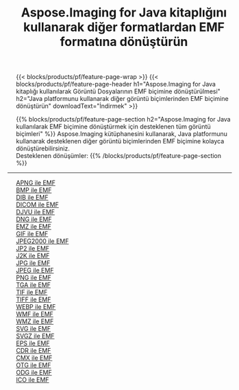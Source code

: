 ﻿---
title: Aspose.Imaging for Java kitaplığını kullanarak diğer formatlardan EMF formatına dönüştürün 
weight: 3920
url: /tr/java/conversion/to/emf 
lang: tr
langdirlevel: 2
locales: zh-hans,ja,it,ru,de,es,fr,nl,id,lt,pl,pt,vi,tr,ko,zh-hant,ar,hi,th,sv,cs,uk,he
description: Aspose.Imaging'i kullanarak Java kullanan diğer biçimlerden EMF biçimine dönüştürebilirsiniz
---

{{< blocks/products/pf/feature-page-wrap >}}
{{< blocks/products/pf/feature-page-header h1="Aspose.Imaging for Java kitaplığı kullanılarak Görüntü Dosyalarının EMF biçimine dönüştürülmesi" h2="Java platformunu kullanarak diğer görüntü biçimlerinden EMF biçimine dönüştürün" downloadText="İndirmek" >}}


{{% blocks/products/pf/feature-page-section  h2="Aspose.Imaging for Java kullanılarak EMF biçimine dönüştürmek için desteklenen tüm görüntü biçimleri" %}}
Aspose.Imaging kütüphanesini kullanarak, Java platformunu kullanarak desteklenen diğer görüntü biçimlerinden EMF biçimine kolayca dönüştürebilirsiniz.
<br/>
Desteklenen dönüşümler:
{{% /blocks/products/pf/feature-page-section %}}
<div class="container-fluid productfamilypage bg-gray">
    <div class="convertypes bg-gray agp-content section">
        <div class="container">
		<hr style="margin-left:-20px;"/>
		<div class="row other-converters">
		    <div class='col-md-2 other-converter remove-lp remove-rp'><a href="/imaging/tr/java/conversion/apng-to-emf" >APNG ile EMF</a></div>
<div class='col-md-2 other-converter remove-lp remove-rp'><a href="/imaging/tr/java/conversion/bmp-to-emf" >BMP ile EMF</a></div>
<div class='col-md-2 other-converter remove-lp remove-rp'><a href="/imaging/tr/java/conversion/dib-to-emf" >DIB ile EMF</a></div>
<div class='col-md-2 other-converter remove-lp remove-rp'><a href="/imaging/tr/java/conversion/dicom-to-emf" >DICOM ile EMF</a></div>
<div class='col-md-2 other-converter remove-lp remove-rp'><a href="/imaging/tr/java/conversion/djvu-to-emf" >DJVU ile EMF</a></div>
<div class='col-md-2 other-converter remove-lp remove-rp'><a href="/imaging/tr/java/conversion/dng-to-emf" >DNG ile EMF</a></div>
<div class='col-md-2 other-converter remove-lp remove-rp'><a href="/imaging/tr/java/conversion/emz-to-emf" >EMZ ile EMF</a></div>
<div class='col-md-2 other-converter remove-lp remove-rp'><a href="/imaging/tr/java/conversion/gif-to-emf" >GIF ile EMF</a></div>
<div class='col-md-2 other-converter remove-lp remove-rp'><a href="/imaging/tr/java/conversion/jpeg2000-to-emf" >JPEG2000 ile EMF</a></div>
<div class='col-md-2 other-converter remove-lp remove-rp'><a href="/imaging/tr/java/conversion/jp2-to-emf" >JP2 ile EMF</a></div>
<div class='col-md-2 other-converter remove-lp remove-rp'><a href="/imaging/tr/java/conversion/j2k-to-emf" >J2K ile EMF</a></div>
<div class='col-md-2 other-converter remove-lp remove-rp'><a href="/imaging/tr/java/conversion/jpg-to-emf" >JPG ile EMF</a></div>
<div class='col-md-2 other-converter remove-lp remove-rp'><a href="/imaging/tr/java/conversion/jpeg-to-emf" >JPEG ile EMF</a></div>
<div class='col-md-2 other-converter remove-lp remove-rp'><a href="/imaging/tr/java/conversion/png-to-emf" >PNG ile EMF</a></div>
<div class='col-md-2 other-converter remove-lp remove-rp'><a href="/imaging/tr/java/conversion/tga-to-emf" >TGA ile EMF</a></div>
<div class='col-md-2 other-converter remove-lp remove-rp'><a href="/imaging/tr/java/conversion/tif-to-emf" >TIF ile EMF</a></div>
<div class='col-md-2 other-converter remove-lp remove-rp'><a href="/imaging/tr/java/conversion/tiff-to-emf" >TIFF ile EMF</a></div>
<div class='col-md-2 other-converter remove-lp remove-rp'><a href="/imaging/tr/java/conversion/webp-to-emf" >WEBP ile EMF</a></div>
<div class='col-md-2 other-converter remove-lp remove-rp'><a href="/imaging/tr/java/conversion/wmf-to-emf" >WMF ile EMF</a></div>
<div class='col-md-2 other-converter remove-lp remove-rp'><a href="/imaging/tr/java/conversion/wmz-to-emf" >WMZ ile EMF</a></div>
<div class='col-md-2 other-converter remove-lp remove-rp'><a href="/imaging/tr/java/conversion/svg-to-emf" >SVG ile EMF</a></div>
<div class='col-md-2 other-converter remove-lp remove-rp'><a href="/imaging/tr/java/conversion/svgz-to-emf" >SVGZ ile EMF</a></div>
<div class='col-md-2 other-converter remove-lp remove-rp'><a href="/imaging/tr/java/conversion/eps-to-emf" >EPS ile EMF</a></div>
<div class='col-md-2 other-converter remove-lp remove-rp'><a href="/imaging/tr/java/conversion/cdr-to-emf" >CDR ile EMF</a></div>
<div class='col-md-2 other-converter remove-lp remove-rp'><a href="/imaging/tr/java/conversion/cmx-to-emf" >CMX ile EMF</a></div>
<div class='col-md-2 other-converter remove-lp remove-rp'><a href="/imaging/tr/java/conversion/otg-to-emf" >OTG ile EMF</a></div>
<div class='col-md-2 other-converter remove-lp remove-rp'><a href="/imaging/tr/java/conversion/odg-to-emf" >ODG ile EMF</a></div>
<div class='col-md-2 other-converter remove-lp remove-rp'><a href="/imaging/tr/java/conversion/ico-to-emf" >ICO ile EMF</a></div>
                </div>
        </div>
    </div>
</div>
<br/>

